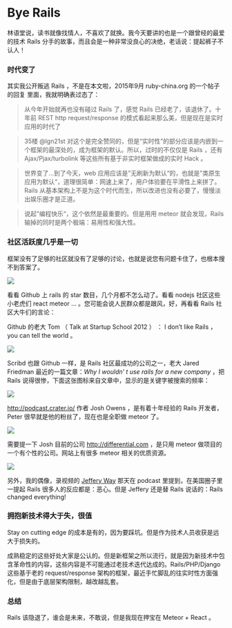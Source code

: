 # Bye Rails

林语堂说，读书就像找情人，不喜欢了就换。我今天要讲的也是一个跟曾经的最爱的技术 Rails 分手的故事，而且会是一种非常没良心的决绝，老话说：提起裤子不认人！

### 时代变了
其实我公开叛逃 Rails ，不是在本文啦，2015年9月 ruby-china.org 的一个帖子的回复 里面，我就明确表过态了：

>从今年开始就再也没有碰过 Rails 了，感觉 Rails 已经老了，该退休了。十年前 REST http request/response 的模式看起来那么美，但是现在是实时应用的时代了

>35楼 @lgn21st 对这个是完全赞同的，但是“实时性”的部分应该是内嵌到一个框架的最深处的，成为框架的默认。所以，过时的不仅仅是 Rails ，还有 Ajax/Pjax/turbolink 等这些所有基于非实时框架做成的实时 Hack 。

>世界变了…到了今天，web 应用应该是”无刷新为默认“的，也就是”类原生应用为默认“，道理很简单：网速上来了，用户体验要在平滑性上来拼了。Rails 从基本架构上不是为这个时代而生，所以改进也没有必要了，慢慢淡出娱乐圈才是正道。

>说起”编程快乐“，这个依然是最重要的。但是用用 meteor 就会发现，Rails 输掉的同时是两个极端：易用性和强大性。

### 社区活跃度几乎是一切
框架没有了足够的社区就没有了足够的讨论，也就是说您有问题卡住了，也根本搜不到答案了。

![](http://media.haoduoshipin.com/pic/haoduo/169/github-star.png)


看看 Github 上 rails 的 star 数目，几个月都不怎么动了。看看 nodejs 社区这些小老虎们 react meteor … 。您可能会说人民群众都是跟风，好，再看看 Rails 社区大牛们的言论：

Github 的老大 Tom （ Talk at Startup School 2012 ） ： I don’t like Rails ，you can tell the world 。

![](http://media.haoduoshipin.com/pic/haoduo/169/tom-talk.png)

Scribd 也跟 Github 一样，是 Rails 社区最成功的公司之一，老大 Jared Friedman 最近的一篇文章：_Why I wouldn’ t use rails for a new company_ ，把 Rails 说得很惨，下面这张图标来自文章中，显示的是关键字被搜索的频率：

![](http://media.haoduoshipin.com/pic/haoduo/169/rails-nodejs.png)

<http://podcast.crater.io/> 作者 Josh Owens ，是有着十年经验的 Rails 开发者，Peter 很早就是他的粉丝了，现在也是全职做 meteor 了。

![](http://media.haoduoshipin.com/pic/haoduo/169/josh.png)


需要提一下 Josh 目前的公司 <http://differential.com> ，是只用 meteor 做项目的一个有个性的公司。网站上有很多 meteor 相关的优质资源。

![](http://media.haoduoshipin.com/pic/haoduo/169/differential.png)


另外，我的偶像，录视频的 [Jeffery Way](https://laracasts.com/) 那天在 podcast 里提到，在美国圈子里一提起 Rails 很多人的反应都是：恶心。但是 Jeffery 还是替 Rails 说话的：Rails changed everything!

### 拥抱新技术得大于失，很值

Stay on cutting edge 的成本是有的，因为要踩坑。但是作为技术人员收获是远大于损失的。

成熟稳定的这些好处大家是公认的。但是新框架之所以流行，就是因为新技术中包含革命性的内容，这些内容是不可能通过老技术迭代达成的。Rails/PHP/Django 这些基于老的 request/response 架构的框架，最近手忙脚乱的往实时性方面强化，但是由于底层架构限制，越改越乱套。

### 总结
Rails 该隐退了，谁会是未来，不敢说，但是我现在押宝在 Meteor + React 。
